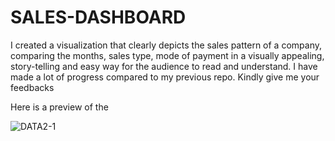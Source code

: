 # SALES-DASHBOARD
I created a visualization that clearly depicts the sales pattern of a company, comparing the months, sales type, mode of payment in a visually appealing, story-telling and easy way for the audience to read and understand. I have made a lot of progress compared to my previous repo. Kindly  give me your feedbacks

Here is a preview of the 



![DATA2-1](https://user-images.githubusercontent.com/78180504/195664017-df8d3e7d-854f-40be-a07a-5f3aa130bd5a.jpg)



